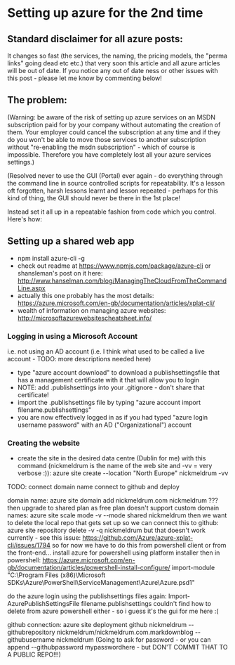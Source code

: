 # Setting up azure for the 2nd time

## Standard disclaimer for all azure posts:

It changes so fast (the services, the naming, the pricing models, the "perma links" going dead etc etc.) that very soon this article and all azure articles will be out of date. If you notice any out of date ness or other issues with this post - please let me know by commenting below!

## The problem:

(Warning: be aware of the risk of setting up azure services on an MSDN subscription paid for by your company without automating the creation of them. Your employer could cancel the subscription at any time and if they do you won't be able to move those services to another subscription without "re-enabling the msdn subscription" - which of course is impossible. Therefore you have completely lost all your azure services settings.)

(Resolved never to use the GUI (Portal) ever again - do everything through the command line in source controlled scripts for repeatability. It's a lesson oft forgotten, harsh lessons learnt and lesson repeated - perhaps for this kind of thing, the GUI should never be there in the 1st place!

Instead set it all up in a repeatable fashion from code which you control. Here's how:

## Setting up a shared web app

 * npm install azure-cli -g
 * check out readme at https://www.npmjs.com/package/azure-cli or shansleman's post on it here: http://www.hanselman.com/blog/ManagingTheCloudFromTheCommandLine.aspx
 * actually this one probably has the most details: https://azure.microsoft.com/en-gb/documentation/articles/xplat-cli/
 * wealth of information on managing azure websites: http://microsoftazurewebsitescheatsheet.info/

### Logging in using a Microsoft Account

i.e. not using an AD account
(i.e. I think what used to be called a live account - TODO: more descriptions needed here)

 * type "azure account download" to download a publishsettingsfile that has a management certificate with it that will allow you to login
 * NOTE: add .publishsettings into your .gitignore - don't share that certificate!
 * import the .publishsettings file by typing "azure account import filename.publishsettings"
 * you are now effectively logged in as if you had typed "azure login username password" with an AD ("Organizational") account

### Creating the website

 * create the site in the desired data centre (Dublin for me) with this command (nickmeldrum is the name of the web site and -vv = very verbose :)):
  azure site create --location "North Europe" nickmeldrum -vv

TODO:
connect domain name
connect to github and deploy

 domain name: 
  azure site domain add nickmeldrum.com nickmeldrum ???
 then upgrade to shared plan as free plan doesn't support custom domain names:
  azure site scale mode -v --mode shared nickmeldrum
 then we want to delete the local repo that gets set up so we can connect this to github:
  azure site repository delete -v -q nickmeldrum
  but that doesn't work currently - see this issue:
    https://github.com/Azure/azure-xplat-cli/issues/1794
  so for now we have to do this from powershell client or from the front-end...
  install azure for powershell using platform installer then in powershell: https://azure.microsoft.com/en-gb/documentation/articles/powershell-install-configure/
    import-module "C:\Program Files (x86)\Microsoft SDKs\Azure\PowerShell\ServiceManagement\Azure\Azure.psd1"

   do the azure login using the publishsettings files again:
  Import-AzurePublishSettingsFile filename.publishsettings
couldn't find how to delete from azure powershell either - so i guess it's the gui for me here :(



 github connection:
  azure site deployment github nickmeldrum --githubrepository nickmeldrum/nickmeldrum.com.markdownblog --githubusername nickmeldrum
   (Going to ask for password - or you can append --githubpassword mypasswordhere - but DON'T COMMIT THAT TO A PUBLIC REPO!!!)
